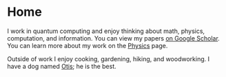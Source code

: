 
# Home

I work in quantum computing and enjoy thinking about math, physics, computation, and information.  You can view my papers [on Google Scholar](https://scholar.google.com/citations?user=0kRNTVAAAAAJ&hl=en&oi=sra). You can learn more about my work on the [Physics](/physics) page.

Outside of work I enjoy cooking, gardening, hiking, and woodworking. I have a dog named [Otis](/otis); he is the best. 
